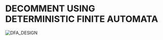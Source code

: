 # DECOMMENT USING DETERMINISTIC FINITE AUTOMATA
![DFA_DESIGN](https://user-images.githubusercontent.com/90408697/177046613-d002fdfc-53f8-468e-941e-b34ca03ea250.jpg)

